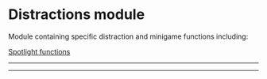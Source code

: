 # Distractions module

Module containing specific distraction and minigame functions including:<a href="distraction/spotlight">Spotlight functions</a>



* * *


* * *










